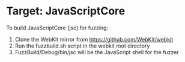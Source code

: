 # Target: JavaScriptCore

To build JavaScriptCore (jsc) for fuzzing:

1. Clone the WebKit mirror from https://github.com/WebKit/webkit
2. Run the fuzzbuild.sh script in the webkit root directory
3. FuzzBuild/Debug/bin/jsc will be the JavaScript shell for the fuzzer
